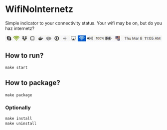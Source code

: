 # WifiNoInternetz

Simple indicator to your connectivity status. Your wifi may be on, but do you haz internetz?

![show-case](WifiNoInternetz.gif)

## How to run?

```shell
make start
```

## How to package?

```shell
make package
```

### Optionally

```shell
make install
make uninstall
```
